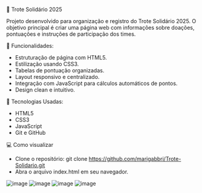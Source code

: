 🧡 Trote Solidário 2025

Projeto desenvolvido para organização e registro do Trote Solidário 2025.
O objetivo principal é criar uma página web com informações sobre doações, pontuações e instruções de participação dos times.

📄 Funcionalidades:

- Estruturação de página com HTML5.
- Estilização usando CSS3.
- Tabelas de pontuação organizadas.
- Layout responsivo e centralizado.
- Integração com JavaScript para cálculos automáticos de pontos.
- Design clean e intuitivo.

🚀 Tecnologias Usadas:

- HTML5
- CSS3
- JavaScript
- Git e GitHub

💻 Como visualizar
- Clone o repositório: git clone https://github.com/marigabbri/Trote-Solidario.git
- Abra o arquivo index.html em seu navegador.

![image](https://github.com/user-attachments/assets/7a1f7c7c-aa9a-4cfa-9ce0-9fa16a3d82bd)
![image](https://github.com/user-attachments/assets/eb5c5e23-8d16-4e64-a464-6d1f1040f7e0)
![image](https://github.com/user-attachments/assets/ee4ab7e4-15f9-49ee-8424-e28b8708a0f3)
![image](https://github.com/user-attachments/assets/4515fe14-805d-4c88-9dbd-13a61644c23f)
